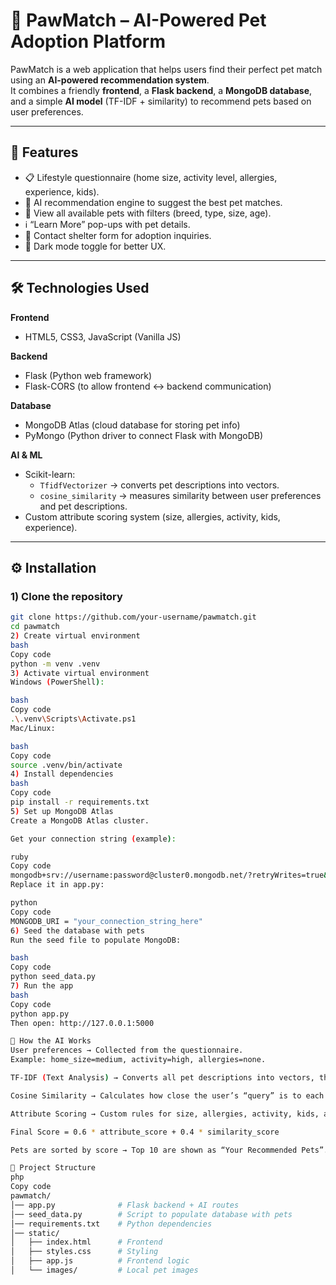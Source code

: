 # 🐾 PawMatch – AI-Powered Pet Adoption Platform

PawMatch is a web application that helps users find their perfect pet match using an **AI-powered recommendation system**.  
It combines a friendly **frontend**, a **Flask backend**, a **MongoDB database**, and a simple **AI model** (TF-IDF + similarity) to recommend pets based on user preferences.

---

## 🚀 Features

- 📋 Lifestyle questionnaire (home size, activity level, allergies, experience, kids).  
- 🤖 AI recommendation engine to suggest the best pet matches.  
- 🐶 View all available pets with filters (breed, type, size, age).  
- ℹ️ “Learn More” pop-ups with pet details.  
- 📩 Contact shelter form for adoption inquiries.  
- 🌙 Dark mode toggle for better UX.

---

## 🛠️ Technologies Used

**Frontend**  
- HTML5, CSS3, JavaScript (Vanilla JS)  

**Backend**  
- Flask (Python web framework)  
- Flask-CORS (to allow frontend ↔ backend communication)  

**Database**  
- MongoDB Atlas (cloud database for storing pet info)  
- PyMongo (Python driver to connect Flask with MongoDB)  

**AI & ML**  
- Scikit-learn:  
  - `TfidfVectorizer` → converts pet descriptions into vectors.  
  - `cosine_similarity` → measures similarity between user preferences and pet descriptions.  
- Custom attribute scoring system (size, allergies, activity, kids, experience).  

---

## ⚙️ Installation

### 1) Clone the repository
```bash
git clone https://github.com/your-username/pawmatch.git
cd pawmatch
2) Create virtual environment
bash
Copy code
python -m venv .venv
3) Activate virtual environment
Windows (PowerShell):

bash
Copy code
.\.venv\Scripts\Activate.ps1
Mac/Linux:

bash
Copy code
source .venv/bin/activate
4) Install dependencies
bash
Copy code
pip install -r requirements.txt
5) Set up MongoDB Atlas
Create a MongoDB Atlas cluster.

Get your connection string (example):

ruby
Copy code
mongodb+srv://username:password@cluster0.mongodb.net/?retryWrites=true&w=majority
Replace it in app.py:

python
Copy code
MONGODB_URI = "your_connection_string_here"
6) Seed the database with pets
Run the seed file to populate MongoDB:

bash
Copy code
python seed_data.py
7) Run the app
bash
Copy code
python app.py
Then open: http://127.0.0.1:5000

🧠 How the AI Works
User preferences → Collected from the questionnaire.
Example: home_size=medium, activity=high, allergies=none.

TF-IDF (Text Analysis) → Converts all pet descriptions into vectors, then compares them with the user’s preferences.

Cosine Similarity → Calculates how close the user’s “query” is to each pet’s description.

Attribute Scoring → Custom rules for size, allergies, activity, kids, and experience are added.

Final Score = 0.6 * attribute_score + 0.4 * similarity_score

Pets are sorted by score → Top 10 are shown as “Your Recommended Pets”.

📂 Project Structure
php
Copy code
pawmatch/
│── app.py              # Flask backend + AI routes
│── seed_data.py        # Script to populate database with pets
│── requirements.txt    # Python dependencies
│── static/
│   ├── index.html      # Frontend
│   ├── styles.css      # Styling
│   ├── app.js          # Frontend logic
│   └── images/         # Local pet images
